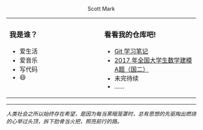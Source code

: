 <p align="center">
Scott Mark
</p> 

<table align="center"><tr>
<td valign="top" width="50%">

### 我是谁？
- 爱生活
- 爱音乐
- 写代码 
- :smile:  
   
</td>
<td valign="top" width="50%">

### 看看我的仓库吧!
- [Git 学习笔记](https://github.com/iScottMark/Learn_Git)
- [2017 年全国大学生数学建模A题（国二）](https://github.com/iScottMark/2017CUMCM_A)
- 未完待续
- ......
 
</td>
</tr></table>

---

*人类社会之所以始终存在希望，是因为每当黑暗笼罩时，总有思想的先驱掏出燃烧的心举过头顶，拆下肋骨当火把，照亮前行的路。*
